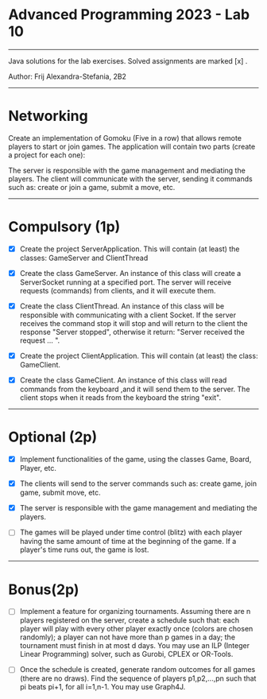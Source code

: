# Advanced Programming 2023 - Lab 10
___________________________
Java solutions for the lab exercises. Solved assignments are marked [x] .

Author: Frij Alexandra-Stefania, 2B2
_____________________________


# Networking

Create an implementation of Gomoku (Five in a row) that allows remote players to start or join games. The application will contain two parts (create a project for each one):

The server is responsible with the game management and mediating the players.
The client will communicate with the server, sending it commands such as:
create or join a game,
submit a move, etc.

---------------------------------------


# Compulsory (1p)

- [x] Create the project ServerApplication. This will contain (at least) the classes: GameServer and ClientThread
- [x] Create the class GameServer. An instance of this class will create a ServerSocket running at a specified port. The server will receive requests (commands) from clients, and it will execute them.
- [x] Create the class ClientThread. An instance of this class will be responsible with communicating with a client Socket. If the server receives the command stop it will stop and will return to the client the response "Server stopped", otherwise it return: "Server received the request ... ".
- [x] Create the project ClientApplication. This will contain (at least) the class: GameClient.
- [x] Create the class GameClient. An instance of this class will read commands from the keyboard ,and it will send them to the server. The client stops when it reads from the keyboard the string "exit".


---------------------------------------------

# Optional (2p)

- [x] Implement functionalities of the game, using the classes Game, Board, Player, etc.
- [x] The clients will send to the server commands such as: create game, join game, submit move, etc.
- [x] The server is responsible with the game management and mediating the players.
- [ ] The games will be played under time control (blitz) with each player having the same amount of time at the beginning of the game. If a player's time runs out, the game is lost.


-----------------------------------------------


# Bonus(2p)

- [ ] Implement a feature for organizing tournaments.
  Assuming there are n players registered on the server, create a schedule such that:
  each player will play with every other player exactly once (colors are chosen randomly);
  a player can not have more than p games in a day;
  the tournament must finish in at most d days.
  You may use an ILP (Integer Linear Programming) solver, such as Gurobi, CPLEX or OR-Tools.
- [ ] Once the schedule is created, generate random outcomes for all games (there are no draws).
  Find the sequence of players p1,p2,...,pn such that pi beats pi+1, for all i=1,n-1.
  You may use Graph4J.

